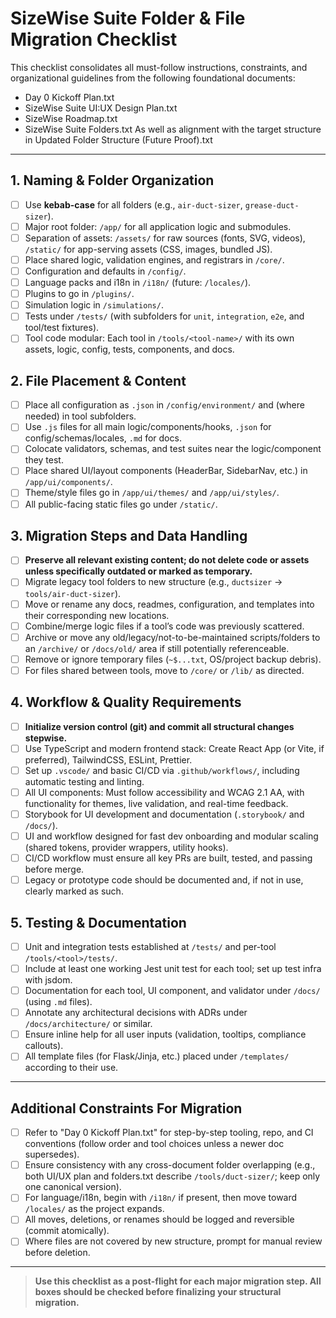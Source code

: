 # SizeWise Suite Folder & File Migration Checklist

This checklist consolidates all must-follow instructions, constraints, and organizational guidelines from the following foundational documents:
- Day 0 Kickoff Plan.txt
- SizeWise Suite UI:UX Design Plan.txt
- SizeWise Roadmap.txt
- SizeWise Suite Folders.txt
As well as alignment with the target structure in Updated Folder Structure (Future Proof).txt

---

## 1. Naming & Folder Organization

- [ ] Use **kebab-case** for all folders (e.g., `air-duct-sizer`, `grease-duct-sizer`).
- [ ] Major root folder: `/app/` for all application logic and submodules.
- [ ] Separation of assets: `/assets/` for raw sources (fonts, SVG, videos), `/static/` for app-serving assets (CSS, images, bundled JS).
- [ ] Place shared logic, validation engines, and registrars in `/core/`.
- [ ] Configuration and defaults in `/config/`.
- [ ] Language packs and i18n in `/i18n/` (future: `/locales/`).
- [ ] Plugins to go in `/plugins/`.
- [ ] Simulation logic in `/simulations/`.
- [ ] Tests under `/tests/` (with subfolders for `unit`, `integration`, `e2e`, and tool/test fixtures).
- [ ] Tool code modular: Each tool in `/tools/<tool-name>/` with its own assets, logic, config, tests, components, and docs.

## 2. File Placement & Content

- [ ] Place all configuration as `.json` in `/config/environment/` and (where needed) in tool subfolders.
- [ ] Use `.js` files for all main logic/components/hooks, `.json` for config/schemas/locales, `.md` for docs.
- [ ] Colocate validators, schemas, and test suites near the logic/component they test.
- [ ] Place shared UI/layout components (HeaderBar, SidebarNav, etc.) in `/app/ui/components/`.
- [ ] Theme/style files go in `/app/ui/themes/` and `/app/ui/styles/`.
- [ ] All public-facing static files go under `/static/`.

## 3. Migration Steps and Data Handling

- [ ] **Preserve all relevant existing content; do not delete code or assets unless specifically outdated or marked as temporary.**
- [ ] Migrate legacy tool folders to new structure (e.g., `ductsizer` → `tools/air-duct-sizer`).
- [ ] Move or rename any docs, readmes, configuration, and templates into their corresponding new locations.
- [ ] Combine/merge logic files if a tool’s code was previously scattered.
- [ ] Archive or move any old/legacy/not-to-be-maintained scripts/folders to an `/archive/` or `/docs/old/` area if still potentially referenceable.
- [ ] Remove or ignore temporary files (`~$...txt`, OS/project backup debris).
- [ ] For files shared between tools, move to `/core/` or `/lib/` as directed.

## 4. Workflow & Quality Requirements

- [ ] **Initialize version control (git) and commit all structural changes stepwise.**
- [ ] Use TypeScript and modern frontend stack: Create React App (or Vite, if preferred), TailwindCSS, ESLint, Prettier.
- [ ] Set up `.vscode/` and basic CI/CD via `.github/workflows/`, including automatic testing and linting.
- [ ] All UI components: Must follow accessibility and WCAG 2.1 AA, with functionality for themes, live validation, and real-time feedback.
- [ ] Storybook for UI development and documentation (`.storybook/` and `/docs/`).
- [ ] UI and workflow designed for fast dev onboarding and modular scaling (shared tokens, provider wrappers, utility hooks).
- [ ] CI/CD workflow must ensure all key PRs are built, tested, and passing before merge.
- [ ] Legacy or prototype code should be documented and, if not in use, clearly marked as such.

## 5. Testing & Documentation

- [ ] Unit and integration tests established at `/tests/` and per-tool `/tools/<tool>/tests/`.
- [ ] Include at least one working Jest unit test for each tool; set up test infra with jsdom.
- [ ] Documentation for each tool, UI component, and validator under `/docs/` (using `.md` files).
- [ ] Annotate any architectural decisions with ADRs under `/docs/architecture/` or similar.
- [ ] Ensure inline help for all user inputs (validation, tooltips, compliance callouts).
- [ ] All template files (for Flask/Jinja, etc.) placed under `/templates/` according to their use.

---

## Additional Constraints For Migration

- [ ] Refer to "Day 0 Kickoff Plan.txt" for step-by-step tooling, repo, and CI conventions (follow order and tool choices unless a newer doc supersedes).
- [ ] Ensure consistency with any cross-document folder overlapping (e.g., both UI/UX plan and folders.txt describe `/tools/duct-sizer/`; keep only one canonical version).
- [ ] For language/i18n, begin with `/i18n/` if present, then move toward `/locales/` as the project expands.
- [ ] All moves, deletions, or renames should be logged and reversible (commit atomically).
- [ ] Where files are not covered by new structure, prompt for manual review before deletion.

---

> **Use this checklist as a post-flight for each major migration step. All boxes should be checked before finalizing your structural migration.**

